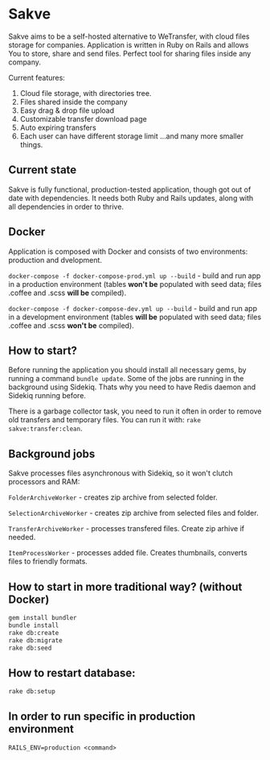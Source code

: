 # Sakve

Sakve aims to be a self-hosted alternative to WeTransfer, with cloud files storage for companies. Application is written in Ruby on Rails and allows You to store, share and send files. Perfect tool for sharing files inside any company.

Current features:
1.   Cloud file storage, with directories tree.
2.   Files shared inside the company
3.   Easy drag & drop file upload
4.   Customizable transfer download page
5.   Auto expiring transfers
6.   Each user can have different storage limit
...and many more smaller things.

## Current state

Sakve is fully functional, production-tested application, though got out of date with dependencies. It needs both Ruby and Rails updates, along with all dependencies in order to thrive.

## Docker

Application is composed with Docker and consists of two environments: production and dvelopment.

`docker-compose -f docker-compose-prod.yml up --build` - build and run app in a production environment (tables __won't be__ populated with seed data; files .coffee and .scss __will be__ compiled).

`docker-compose -f docker-compose-dev.yml up --build` - build and run app in a development environment (tables __will be__ populated with seed data; files .coffee and .scss __won't be__ compiled).

## How to start?

Before running the application you should install all necessary gems, by running a command `bundle update`. Some of the jobs are running in the background using Sidekiq. Thats why you need to have Redis daemon and Sidekiq running before.

There is a garbage collector task, you need to run it often in order to remove old transfers and temporary files. You can run it with: `rake sakve:transfer:clean`.

## Background jobs

Sakve processes files asynchronous with Sidekiq, so it won't clutch processors and RAM:

`FolderArchiveWorker` - creates zip archive from selected folder.

`SelectionArchiveWorker` - creates zip archive from selected files and folder.

`TransferArchiveWorker` - processes transfered files. Create zip arhive if needed.

`ItemProcessWorker` - processes added file. Creates thumbnails, converts files to friendly formats.

## How to start in more traditional way? (without Docker)

```bash
gem install bundler
bundle install
rake db:create
rake db:migrate
rake db:seed
```

## How to restart database:

```bash
rake db:setup
```

## In order to  run specific <command> in production environment
```
RAILS_ENV=production <command>
```




